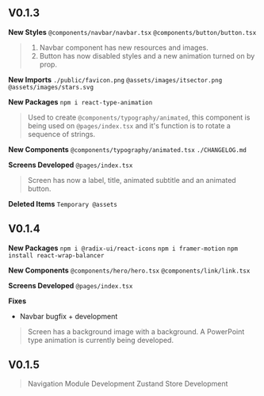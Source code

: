 ## V0.1.3

**New Styles**
`@components/navbar/navbar.tsx`
`@components/button/button.tsx`

> 1. Navbar component has new resources and images.
> 2. Button has now disabled styles and a new animation turned on by prop.

**New Imports**
`./public/favicon.png`
`@assets/images/itsector.png`
`@assets/images/stars.svg`

**New Packages**
`npm i react-type-animation`

> Used to create `@components/typography/animated`, this component is being used on `@pages/index.tsx` and it's function is to rotate a sequence of strings.

**New Components**
`@components/typography/animated.tsx`
`./CHANGELOG.md`

**Screens Developed**
`@pages/index.tsx`

> Screen has now a label, title, animated subtitle and an animated button.

**Deleted Items**
`Temporary @assets`

## V0.1.4

**New Packages**
`npm i @radix-ui/react-icons`
`npm i framer-motion`
`npm install react-wrap-balancer`

**New Components**
`@components/hero/hero.tsx`
`@components/link/link.tsx`

**Screens Developed**
`@pages/index.tsx`

**Fixes**

- Navbar bugfix + development

> Screen has a background image with a background.
> A PowerPoint type animation is currently being developed.

## V0.1.5

> Navigation Module Development
> Zustand Store Development
